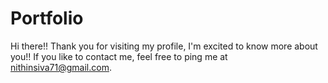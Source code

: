 # Portfolio

Hi there!! Thank you for visiting my profile, I'm excited to know more about you!! If you like to contact me, feel free to ping me at nithinsiva71@gmail.com. 
